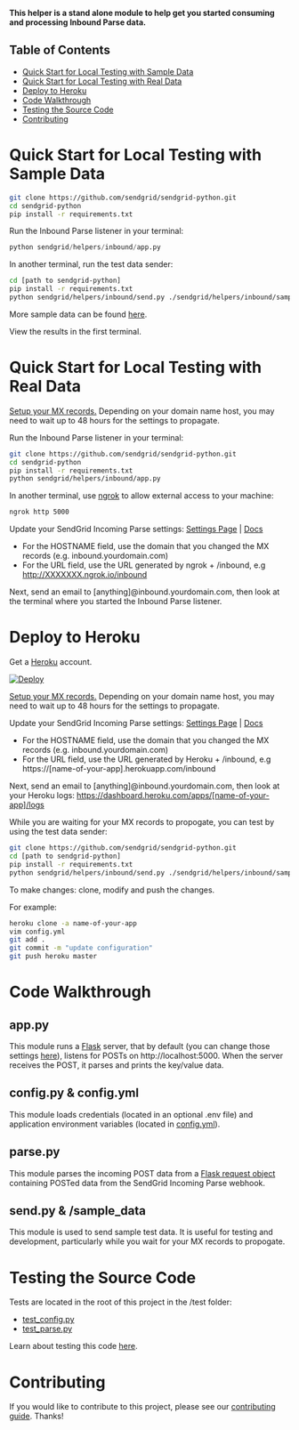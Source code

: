 **This helper is a stand alone module to help get you started consuming and processing Inbound Parse data.**

## Table of Contents

* [Quick Start for Local Testing with Sample Data](#quick_start_local_sample)
* [Quick Start for Local Testing with Real Data](#quick_start_local_real)
* [Deploy to Heroku](#heroku)
* [Code Walkthrough](#code_walkthrough)
* [Testing the Source Code](#testing)
* [Contributing](#contributing)

<a name="quick_start_local_sample"></a>
# Quick Start for Local Testing with Sample Data

```bash
git clone https://github.com/sendgrid/sendgrid-python.git
cd sendgrid-python
pip install -r requirements.txt
```

Run the Inbound Parse listener in your terminal:

```python
python sendgrid/helpers/inbound/app.py
```

In another terminal, run the test data sender:

```bash
cd [path to sendgrid-python]
pip install -r requirements.txt
python sendgrid/helpers/inbound/send.py ./sendgrid/helpers/inbound/sample_data/default_data.txt
```

More sample data can be found [here](https://github.com/sendgrid/sendgrid-python/tree/master/sendgrid/helpers/inbound/sample_data).

View the results in the first terminal.

<a name="quick_start_local_real"></a>
# Quick Start for Local Testing with Real Data

[Setup your MX records.](https://sendgrid.com/docs/Classroom/Basics/Inbound_Parse_Webhook/setting_up_the_inbound_parse_webhook.html#-Setup) Depending on your domain name host, you may need to wait up to 48 hours for the settings to propagate.

Run the Inbound Parse listener in your terminal:

```bash
git clone https://github.com/sendgrid/sendgrid-python.git
cd sendgrid-python
pip install -r requirements.txt
python sendgrid/helpers/inbound/app.py
```

In another terminal, use [ngrok](https://ngrok.com/) to allow external access to your machine:
```bash
ngrok http 5000
```

Update your SendGrid Incoming Parse settings: [Settings Page](https://app.sendgrid.com/settings/parse) | [Docs](https://sendgrid.com/docs/Classroom/Basics/Inbound_Parse_Webhook/setting_up_the_inbound_parse_webhook.html#-Pointing-to-a-Hostname-and-URL)

- For the HOSTNAME field, use the domain that you changed the MX records (e.g. inbound.yourdomain.com)
- For the URL field, use the URL generated by ngrok + /inbound, e.g http://XXXXXXX.ngrok.io/inbound

Next, send an email to [anything]@inbound.yourdomain.com, then look at the terminal where you started the Inbound Parse listener.

<a name="heroku"></a>
# Deploy to Heroku

Get a [Heroku](https://www.heroku.com) account.

[![Deploy](https://www.herokucdn.com/deploy/button.svg)](https://heroku.com/deploy?template=https://github.com/sendgrid/sendgrid-python/tree/inbound)

[Setup your MX records.](https://sendgrid.com/docs/Classroom/Basics/Inbound_Parse_Webhook/setting_up_the_inbound_parse_webhook.html#-Setup) Depending on your domain name host, you may need to wait up to 48 hours for the settings to propagate.

Update your SendGrid Incoming Parse settings: [Settings Page](https://app.sendgrid.com/settings/parse) | [Docs](https://sendgrid.com/docs/Classroom/Basics/Inbound_Parse_Webhook/setting_up_the_inbound_parse_webhook.html#-Pointing-to-a-Hostname-and-URL)

- For the HOSTNAME field, use the domain that you changed the MX records (e.g. inbound.yourdomain.com)
- For the URL field, use the URL generated by Heroku + /inbound, e.g https://[name-of-your-app].herokuapp.com/inbound

Next, send an email to [anything]@inbound.yourdomain.com, then look at your Heroku logs: https://dashboard.heroku.com/apps/[name-of-your-app]/logs

While you are waiting for your MX records to propogate, you can test by using the test data sender:

```bash
git clone https://github.com/sendgrid/sendgrid-python.git
cd [path to sendgrid-python]
pip install -r requirements.txt
python sendgrid/helpers/inbound/send.py ./sendgrid/helpers/inbound/sample_data/default_data.txt -host https://[name-of-your-app].herokuapp.com/inbound
```

To make changes: clone, modify and push the changes.

For example:
```bash
heroku clone -a name-of-your-app
vim config.yml
git add .
git commit -m "update configuration"
git push heroku master
```

<a name="code_walkthrough"></a>
# Code Walkthrough

## app.py

This module runs a [Flask](http://flask.pocoo.org/docs/0.11/) server, that by default (you can change those settings [here](https://github.com/sendgrid/sendgrid-python/blob/inbound/sendgrid/helpers/inbound/config.yml)), listens for POSTs on http://localhost:5000. When the server receives the POST, it parses and prints the key/value data.

## config.py & config.yml

This module loads credentials (located in an optional .env file) and application environment variables (located in [config.yml](https://github.com/sendgrid/sendgrid-python/blob/inbound/sendgrid/helpers/inbound/config.yml)).

## parse.py

This module parses the incoming POST data from a [Flask request object](http://flask.pocoo.org/docs/0.11/api/#flask.request) containing POSTed data from the SendGrid Incoming Parse webhook.

## send.py & /sample_data

This module is used to send sample test data. It is useful for testing and development, particularly while you wait for your MX records to propogate.

<a name="testing"></a>
# Testing the Source Code

Tests are located in the root of this project in the /test folder:

- [test_config.py](https://github.com/sendgrid/sendgrid-python/blob/master/test/test_config.py)
- [test_parse.py](https://github.com/sendgrid/sendgrid-python/blob/master/test/test_parse.py)

Learn about testing this code [here](https://github.com/sendgrid/sendgrid-python/blob/master/CONTRIBUTING.md#testing).

<a name="contributing"></a>
# Contributing

If you would like to contribute to this project, please see our [contributing guide](https://github.com/sendgrid/sendgrid-python/blob/master/CONTRIBUTING.md). Thanks!
